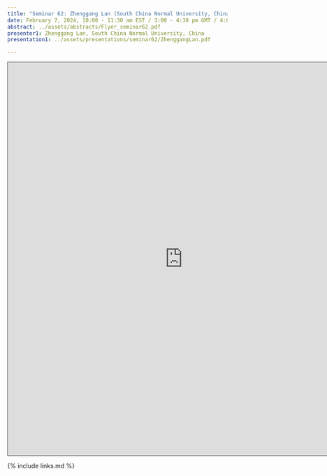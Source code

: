 ```yaml
---
title: "Seminar 62: Zhenggang Lan (South China Normal University, China)"
date: February 7, 2024, 10:00 - 11:30 am EST / 3:00 - 4:30 pm GMT / 4:00 - 5:30 CET, Paris / 10:00 pm - 11:30 pm CST Beijing
abstract: ../assets/abstracts/Flyer_seminar62.pdf
presenter1: Zhenggang Lan, South China Normal University, China
presentation1: ../assets/presentations/seminar62/ZhenggangLan.pdf

---
```


<iframe src="https://ub.hosted.panopto.com/Panopto/Pages/Embed.aspx?id=a6996b8e-1be1-44f2-9cb5-b10f011672ad
&autoplay=false&offerviewer=true&showtitle=true&showbrand=true&captions=false&interactivity=all" height="900" width="800" 
style="border: 1px solid #464646;" allowfullscreen allow="autoplay" aria-label="Panopto Embedded Video Player"></iframe>


{% include links.md %}
